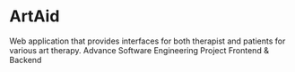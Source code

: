 # ArtAid
Web application that provides interfaces for both therapist and patients for various art therapy.
Advance Software Engineering Project Frontend &amp; Backend
